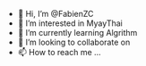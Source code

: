 - 👋 Hi, I’m @FabienZC
- 👀 I’m interested in MyayThai
- 🌱 I’m currently learning Algrithm
- 💞️ I’m looking to collaborate on 
- 📫 How to reach me ...

<!---
FabienZC/FabienZC is a ✨ special ✨ repository because its `README.md` (this file) appears on your GitHub profile.
You can click the Preview link to take a look at your changes.
--->
